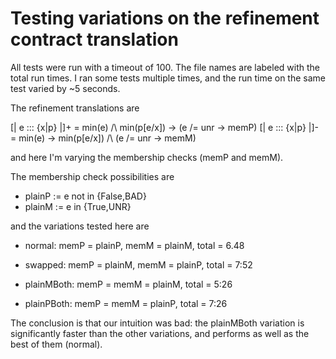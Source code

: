 Testing variations on the refinement contract translation
=========================================================

All tests were run with a timeout of 100. The file names are labeled
with the total run times.  I ran some tests multiple times, and the
run time on the same test varied by ~5 seconds.

The refinement translations are

  [| e ::: {x|p} |]+ = min(e) /\ min(p[e/x]) -> (e /= unr -> memP)
  [| e ::: {x|p} |]- = min(e) -> min(p[e/x]) /\ (e /= unr -> memM)

and here I'm varying the membership checks (memP and memM).

The membership check possibilities are

* plainP := e not in {False,BAD}
* plainM := e     in {True,UNR}

and the variations tested here are

* normal: memP = plainP, memM = plainM, total = 6.48

* swapped: memP = plainM, memM = plainP, total = 7:52

* plainMBoth: memP = memM = plainM, total = 5:26

* plainPBoth: memP = memM = plainP, total = 7:26

The conclusion is that our intuition was bad: the plainMBoth variation
is significantly faster than the other variations, and performs as
well as the best of them (normal).
